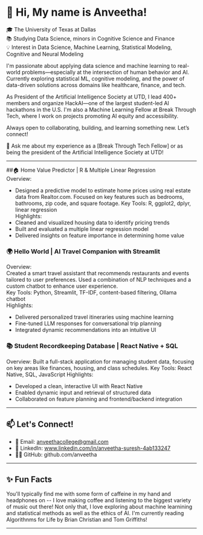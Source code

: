 # 👋 Hi, My name is Anveetha!

🎓 The University of Texas at Dallas  
📚 Studying Data Science, minors in Cognitive Science and Finance  
💡 Interest in Data Science, Machine Learning, Statistical Modeling, Cognitive and Neural Modeling  

I'm passionate about applying data science and machine learning to real-world problems—especially at the intersection of human behavior and AI. Currently exploring statistical ML, cognitive modeling, and the power of data-driven solutions across domains like healthcare, finance, and tech.  

As President of the Artificial Intelligence Society at UTD, I lead 400+ members and organize HackAI—one of the largest student-led AI hackathons in the U.S. I'm also a Machine Learning Fellow at Break Through Tech, where I work on projects promoting AI equity and accessibility.  

Always open to collaborating, building, and learning something new. Let’s connect!  

🧠 Ask me about my experience as a [Break Through Tech Fellow] or as being the president of the Artificial Intelligence Society at UTD!  

---

##🏠 Home Value Predictor | R & Multiple Linear Regression  
Overview:  
- Designed a predictive model to estimate home prices using real estate data from Realtor.com. Focused on key features such as bedrooms, bathrooms, zip code, and square footage.
Key Tools: R, ggplot2, dplyr, linear regression  
Highlights:  
- Cleaned and visualized housing data to identify pricing trends  
- Built and evaluated a multiple linear regression model  
- Delivered insights on feature importance in determining home value  
 
### 🌍 Hello World | AI Travel Companion with Streamlit  
Overview:  
Created a smart travel assistant that recommends restaurants and events tailored to user preferences. Used a combination of NLP techniques and a custom chatbot to enhance user experience.  
Key Tools: Python, Streamlit, TF-IDF, content-based filtering, Ollama chatbot  
Highlights:  
- Delivered personalized travel itineraries using machine learning  
- Fine-tuned LLM responses for conversational trip planning  
- Integrated dynamic recommendations into an intuitive UI  

### 📚 Student Recordkeeping Database | React Native + SQL
Overview:
Built a full-stack application for managing student data, focusing on key areas like finances, housing, and class schedules.
Key Tools: React Native, SQL, JavaScript
Highlights:
- Developed a clean, interactive UI with React Native
- Enabled dynamic input and retrieval of structured data
- Collaborated on feature planning and frontend/backend integration

---

## 📫 Let's Connect!

- 📧 Email: anveethacollege@gmail.com
- 💼 LinkedIn: www.linkedin.com/in/anveetha-suresh-4ab133247
- 🧑‍💻 GitHub: github.com/anveetha
  
---

## ✨ Fun Facts
You'll typically find me with some form of caffeine in my hand and headphones on -- I love making coffee and listening to the biggest variety of music out there!
Not only that, I love exploring about machine learnining and statistical methods as well as the ethics of AI. 
I'm currently reading Algorithnms for Life by Brian Christian and Tom Griffiths!

---
